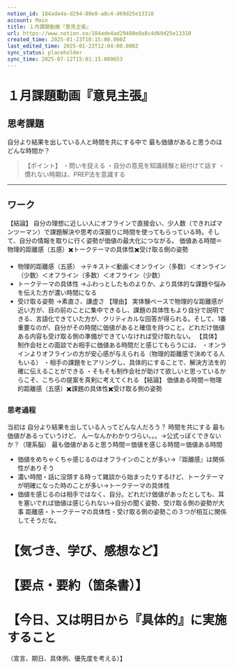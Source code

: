 ```yaml
---
notion_id: 184ade4a-d294-80e8-a8c4-d69d25e13310
account: Main
title: １月課題動画『意見主張』
url: https://www.notion.so/184ade4ad29480e8a8c4d69d25e13310
created_time: 2025-01-23T10:15:00.000Z
last_edited_time: 2025-01-23T12:04:00.000Z
sync_status: placeholder
sync_time: 2025-07-12T15:01:15.009653
---
```

# １月課題動画『意見主張』

## 思考課題
自分より結果を出している人と時間を共にする中で
最も価値があると思うのはどんな時間か？
> 【ポイント】
・問いを捉える
・自分の意見を知識経験と紐付けて話す
・慣れない時期は、PREP法を意識する
---
## ワーク
【結論】
  自分の理想に近しい人にオフラインで直接会い、少人数（できればマンツーマン）で課題解決や思考の深掘りに時間を使ってもらっている時。そして、自分の情報を取りに行く姿勢が価値の最大化につながる。
  価値ある時間＝物理的距離感（五感）✖️トークテーマの具体性✖️受け取る側の姿勢
  - 物理的距離感（五感）
→テキスト＜動画＜オンライン（多数）＜オンライン（少数）＜オフライン（多数）＜オフライン（少数）
  - トークテーマの具体性
→ふわっとしたものよりか、より具体的な課題や悩みを伝えた方が濃い時間になる
  - 受け取る姿勢
→素直さ、謙虚さ
【理由】
  実体験ベースで物理的な距離感が近い方が、目の前のことに集中できるし、課題の具体性もより自分で説明できる、言語化できていた方が、クリティカルな回答が得られる。そして、1番重要なのが、自分がその時間に価値があると確信を持つこと。どれだけ価値ある内容も受け取る側の準備ができていなければ受け取れない。
【具体】
  制作会社との面談でお相手に価値ある時間だと感じてもらうには、
・オンラインよりオフラインの方が安心感が与えられる（物理的距離感で決めてる人もいる）
・相手の課題をヒアリングし、具体的にすることで、解決方法を的確に伝えることができる
・そもそも制作会社が助けて欲しいと思っているからこそ、こちらの提案を真剣に考えてくれる
【結論】
  価値ある時間＝物理的距離感（五感）✖️課題の具体性✖️受け取る側の姿勢
### 思考過程
当初は
  自分より結果を出している人ってどんな人だろう？
  時間を共にする
  最も価値があるっていうけど、
んーなんかわかりづらい。。。→公式っぽくできないか？（理系脳）
最も価値があると思う時間＝価値を感じる時間＝価値ある時間
- 価値をめちゃくちゃ感じるのはオフラインのことが多い→『距離感』は関係性がありそう
- 濃い時間・話に没頭する時って雑談から始まったりするけど、トークテーマが明確になった時のことが多い→トークテーマの具体性
- 価値を感じるのは相手ではなく、自分。どれだけ価値があったとしても、耳を塞いでれば価値は感じられない→自分の聞く姿勢、受け取る側の姿勢が大事
距離感・トークテーマの具体性・受け取る側の姿勢この３つが相互に関係してそうだな。
# 【気づき、学び、感想など】
# 【要点・要約（箇条書）】
# 【今日、又は明日から『具体的』に実施すること
（宣言、期日、具体例、優先度を考える）】